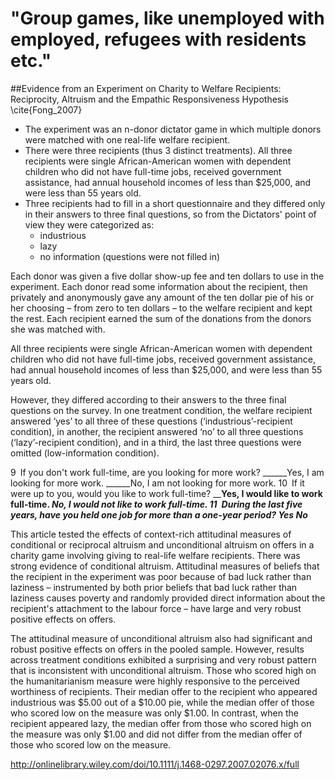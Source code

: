 # "Group games, like unemployed with employed, refugees with residents etc."

##Evidence from an Experiment on Charity to Welfare Recipients: Reciprocity, Altruism and the Empathic Responsiveness Hypothesis \cite{Fong_2007}

* The experiment was an n-donor dictator game in which multiple donors were matched with one real-life welfare recipient.
* There were three recipients (thus 3 distinct treatments). All three recipients were single African-American women with dependent children who did not have full-time jobs, received government assistance, had annual household incomes of less than $25,000, and were less than 55 years old. 
* Three recipients had to fill in a short questionnaire and they differed only in their answers to three final questions, so from the Dictators' point of view they were categorized as:
    * industrious
    * lazy
    * no information (questions were not filled in)

Each donor was given a five dollar show-up fee and ten dollars to use in the experiment. Each donor read some information about the recipient, then privately and anonymously gave any amount of the ten dollar pie of his or her choosing – from zero to ten dollars – to the welfare recipient and kept the rest. Each recipient earned the sum of the donations from the donors she was matched with.

All three recipients were single African-American women with dependent children who did not have full-time jobs, received government assistance, had annual household incomes of less than $25,000, and were less than 55 years old.

However, they differed according to their answers to the three final questions on the survey. In one treatment condition, the welfare recipient answered ‘yes’ to all three of these questions (‘industrious’-recipient condition), in another, the recipient answered ‘no’ to all three questions (‘lazy’-recipient condition), and in a third, the last three questions were omitted (low-information condition).

9 If you don't work full-time, are you looking for more work? ______Yes, I am looking for more work. ______No, I am not looking for more work.
10 If it were up to you, would you like to work full-time? ______Yes, I would like to work full-time. ______No, I would not like to work full-time.
11 During the last five years, have you held one job for more than a one-year period? Yes_____ No_____

This article tested the effects of context-rich attitudinal measures of conditional or reciprocal altruism and unconditional altruism on offers in a charity game involving giving to real-life welfare recipients. There was strong evidence of conditional altruism. Attitudinal measures of beliefs that the recipient in the experiment was poor because of bad luck rather than laziness – instrumented by both prior beliefs that bad luck rather than laziness causes poverty and randomly provided direct information about the recipient's attachment to the labour force – have large and very robust positive effects on offers.

The attitudinal measure of unconditional altruism also had significant and robust positive effects on offers in the pooled sample. However, results across treatment conditions exhibited a surprising and very robust pattern that is inconsistent with unconditional altruism. Those who scored high on the humanitarianism measure were highly responsive to the perceived worthiness of recipients. Their median offer to the recipient who appeared industrious was $5.00 out of a $10.00 pie, while the median offer of those who scored low on the measure was only $1.00. In contrast, when the recipient appeared lazy, the median offer from those who scored high on the measure was only $1.00 and did not differ from the median offer of those who scored low on the measure.



http://onlinelibrary.wiley.com/doi/10.1111/j.1468-0297.2007.02076.x/full